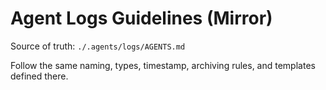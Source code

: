 # Agent Logs Guidelines (Mirror)

Source of truth: `./.agents/logs/AGENTS.md`

Follow the same naming, types, timestamp, archiving rules, and templates defined there.
